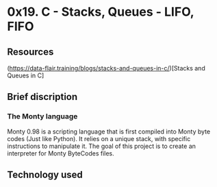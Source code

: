#  0x19. C - Stacks, Queues - LIFO, FIFO

## Resources

(https://data-flair.training/blogs/stacks-and-queues-in-c/)[Stacks and Queues in C]

## Brief discription

###  The Monty language

Monty 0.98 is a scripting language that is first compiled into Monty byte codes (Just like Python). It relies on a unique stack, with specific instructions to manipulate it. The goal of this project is to create an interpreter for Monty ByteCodes files.

## Technology used
